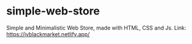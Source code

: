 # simple-web-store
Simple and Minimalistic Web Store, made with HTML, CSS and Js.
Link: https://jvblackmarket.netlify.app/
